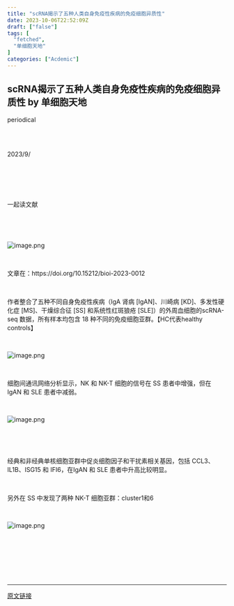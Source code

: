 ```yaml
---
title: "scRNA揭示了五种人类自身免疫性疾病的免疫细胞异质性"
date: 2023-10-06T22:52:09Z
draft: ["false"]
tags: [
  "fetched",
  "单细胞天地"
]
categories: ["Acdemic"]
---
```

scRNA揭示了五种人类自身免疫性疾病的免疫细胞异质性 by 单细胞天地
------
<div><section><section data-id="61104" data-tools="速排小蚂蚁编辑器" powered-by="xmyeditor.com" data-type="lspecial02" data-md5="4f5a4"><section powered-by="xmyeditor.com" data-md5="4f5a4"><section powered-by="xmyeditor.com" data-md5="4f5a4"><section powered-by="xmyeditor.com" data-md5="4f5a4"><section powered-by="xmyeditor.com" data-md5="4f5a4"><section powered-by="xmyeditor.com" data-md5="4f5a4"><p data-md5="4f5a4">periodical</p></section><section powered-by="xmyeditor.com" data-md5="4f5a4"><section powered-by="xmyeditor.com" data-md5="4f5a4"><br></section></section><section powered-by="xmyeditor.com" data-md5="4f5a4"><br></section><section powered-by="xmyeditor.com" data-md5="4f5a4"><p data-md5="4f5a4">2023/9/</p></section></section><section powered-by="xmyeditor.com" data-md5="4f5a4"><section powered-by="xmyeditor.com" data-md5="4f5a4"><br></section><section powered-by="xmyeditor.com" data-md5="4f5a4"><br></section></section><section powered-by="xmyeditor.com" data-md5="4f5a4"><section powered-by="xmyeditor.com" data-md5="4f5a4"><br></section><section powered-by="xmyeditor.com" data-md5="4f5a4"><section powered-by="xmyeditor.com" data-md5="4f5a4"><section powered-by="xmyeditor.com" data-md5="4f5a4"><section powered-by="xmyeditor.com" data-md5="4f5a4"><section powered-by="xmyeditor.com" data-md5="4f5a4"><br></section><section powered-by="xmyeditor.com" data-md5="4f5a4"><p data-md5="4f5a4"><sapn data-md5="4f5a4"><span>一起读文献</span></sapn></p></section><section powered-by="xmyeditor.com" data-md5="4f5a4"><br></section></section></section><section powered-by="xmyeditor.com" data-md5="4f5a4"><p data-md5="4f5a4"><br></p><p data-md5="4f5a4"><img data-ratio="0.4824074074074074" data-src="https://mmbiz.qpic.cn/mmbiz_png/siaia0BDGJdjQnIqibJPCjAh5icibMKkgVxkbZkqtKdjyF75icFJgb0SbQBsPUYCfTdWl9UfmNLwmUZ3NibjoDxvnuCHg/640?wx_fmt=png" data-type="png" data-w="1080" title="image.png" src="https://mmbiz.qpic.cn/mmbiz_png/siaia0BDGJdjQnIqibJPCjAh5icibMKkgVxkbZkqtKdjyF75icFJgb0SbQBsPUYCfTdWl9UfmNLwmUZ3NibjoDxvnuCHg/640?wx_fmt=png"></p><p data-md5="4f5a4"><br></p><p data-md5="4f5a4"><span>文章在：https://doi.org/10.15212/bioi-2023-0012</span><br></p><p cid="n3" mdtype="paragraph"><br></p><p cid="n3" mdtype="paragraph"><span>作者整合了五种不同自身免疫性疾病（IgA 肾病 [IgAN]、川崎病 [KD]、多发性硬化症 [MS]、干燥综合征 [SS] 和系统性红斑狼疮 [SLE]）的外周血细胞的scRNA-seq 数据，所有样本均包含 18 种不同的免疫细胞亚群。【HC代表healthy controls】</span></p><p cid="n3" mdtype="paragraph"><span><br></span></p><p cid="n3" mdtype="paragraph"><img data-ratio="1.185044359949303" data-src="https://mmbiz.qpic.cn/mmbiz_png/siaia0BDGJdjQnIqibJPCjAh5icibMKkgVxkbMOTZ5Xw4SfUvVsWJDG5bRzOp3PPe7QLibjfhXv1Hgz2zQTVgILFQ6IQ/640?wx_fmt=png" data-type="png" data-w="789" title="image.png" src="https://mmbiz.qpic.cn/mmbiz_png/siaia0BDGJdjQnIqibJPCjAh5icibMKkgVxkbMOTZ5Xw4SfUvVsWJDG5bRzOp3PPe7QLibjfhXv1Hgz2zQTVgILFQ6IQ/640?wx_fmt=png"><br></p><p cid="n3" mdtype="paragraph"><br></p><p cid="n3" mdtype="paragraph"><span>细胞间通讯网络分析显示，NK 和 NK-T 细胞的信号在 SS 患者中增强，但在 IgAN 和 SLE 患者中减弱。</span></p><p cid="n3" mdtype="paragraph"><br></p><p cid="n3" mdtype="paragraph"><img data-ratio="0.8600973236009732" data-src="https://mmbiz.qpic.cn/mmbiz_png/siaia0BDGJdjQnIqibJPCjAh5icibMKkgVxkbj0Kz6Jz8j7LPxkCicdbDhWqJ53picVST8shQn27I3vHItKe5m3pVCT8g/640?wx_fmt=png" data-type="png" data-w="822" title="image.png" src="https://mmbiz.qpic.cn/mmbiz_png/siaia0BDGJdjQnIqibJPCjAh5icibMKkgVxkbj0Kz6Jz8j7LPxkCicdbDhWqJ53picVST8shQn27I3vHItKe5m3pVCT8g/640?wx_fmt=png"><br></p><p cid="n3" mdtype="paragraph"><br></p><p cid="n7" mdtype="paragraph"><br></p><p cid="n7" mdtype="paragraph"><span>经典和非经典单核细胞亚群中促炎细胞因子和干扰素相关基因，包括 CCL3、IL1B、ISG15 和 IFI6，在IgAN 和 SLE 患者中升高比较明显。</span></p><p cid="n7" mdtype="paragraph"><span><br></span></p><p cid="n8" mdtype="paragraph"><span>另外在 SS 中发现了两种 NK-T 细胞亚群：cluster1和6</span></p><p cid="n8" mdtype="paragraph"><br></p><p cid="n8" mdtype="paragraph"><span md-inline="plain"><img data-ratio="0.8292682926829268" data-src="https://mmbiz.qpic.cn/mmbiz_png/siaia0BDGJdjQnIqibJPCjAh5icibMKkgVxkbFSW303F2ibL9jP9WtTYmNWrV8icB3O4O4uTuvwfOD9mf337WibRCrKs1Q/640?wx_fmt=png" data-type="png" data-w="820" title="image.png" src="https://mmbiz.qpic.cn/mmbiz_png/siaia0BDGJdjQnIqibJPCjAh5icibMKkgVxkbFSW303F2ibL9jP9WtTYmNWrV8icB3O4O4uTuvwfOD9mf337WibRCrKs1Q/640?wx_fmt=png"></span></p></section></section></section><section powered-by="xmyeditor.com" data-md5="4f5a4"><section powered-by="xmyeditor.com" data-md5="4f5a4"><br></section></section></section><section powered-by="xmyeditor.com" data-md5="4f5a4"><br></section><section powered-by="xmyeditor.com" data-md5="4f5a4"><br></section><section powered-by="xmyeditor.com" data-md5="4f5a4"><br></section></section></section></section></section><section><p><br></p></section></section><p><mp-style-type data-value="3"></mp-style-type></p></div>  
<hr>
<a href="https://mp.weixin.qq.com/s/aiZW0H0LNQ9TZRs8QX0qkA",target="_blank" rel="noopener noreferrer">原文链接</a>
